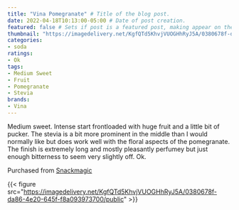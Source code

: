 ```yaml
---
title: "Vina Pomegranate" # Title of the blog post.
date: 2022-04-18T10:13:00-05:00 # Date of post creation.
featured: false # Sets if post is a featured post, making appear on the home page side bar.
thumbnail: "https://imagedelivery.net/KgfQTd5KhvjVUOGHhRyJ5A/0380678f-da86-4e20-645f-f8a093973700/thumb"
categories:
- soda
ratings:
- Ok
tags:
- Medium Sweet
- Fruit
- Pomegranate
- Stevia
brands:
- Vina
---
```


Medium sweet. Intense start frontloaded with huge fruit and a little bit of pucker. The stevia is a bit more prominent in the middle than I would normally like but does work well with the floral aspects of the pomegranate. The finish is extremely long and mostly pleasantly perfumey but just enough bitterness to seem very slightly off. Ok.

Purchased from [Snackmagic](https://www.snackmagic.com)

{{< figure src="https://imagedelivery.net/KgfQTd5KhvjVUOGHhRyJ5A/0380678f-da86-4e20-645f-f8a093973700/public" >}}
